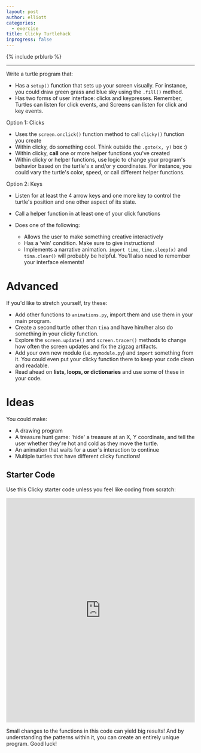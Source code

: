 ```yaml
---
layout: post
author: elliott
categories:
  - exercise
title: Clicky Turtlehack
inprogress: false
---
```


{% include prblurb %}

___


Write a turtle program that:

* Has a `setup()` function that sets up your screen visually. For instance, you could
draw green grass and blue sky using the `.fill()` method.
* Has two forms of user interface: clicks and keypresses.  Remember, Turtles can listen for click events, and Screens can listen for click and key events.

Option 1: Clicks

* Uses the `screen.onclick()` function method to call `clicky()` function you create
* Within clicky, do something cool.  Think outside the `.goto(x, y)` box :)
* Within clicky, **call** one or more helper functions you've created
* Within clicky or helper functions, use logic to change your program's behavior
based on the turtle's x and/or y coordinates.  For instance, you could vary the
turtle's color, speed, or call different helper functions.

Option 2: Keys

* Listen for at least the 4 arrow keys and one more key to control the turtle's position and one other aspect of its state.
* Call a helper function in at least one of your click functions


* Does one of the following:
  * Allows the user to make something creative interactively
  * Has a 'win' condition.  Make sure to give instructions!
  * Implements a narrative animation.  `import time`, `time.sleep(x)` and `tina.clear()` will probably be helpful.  You'll also need to remember your interface elements!

# Advanced

If you'd like to stretch yourself, try these:

* Add other functions to `animations.py`, import them and use them in your main
program.
* Create a second turtle other than `tina` and have him/her also do something
in your clicky function.
* Explore the `screen.update()` and `screen.tracer()` methods to change how
often the screen updates and fix the zigzag artifacts.
* Add your own new module (i.e. `mymodule.py`) and `import` something from it.
You could even put your clicky function there to keep your code clean and readable.
* Read ahead on **lists, loops, or dictionaries** and use some of these in your code.


# Ideas

You could make:

* A drawing program
* A treasure hunt game: 'hide' a treasure at an X, Y coordinate, and tell the user whether they're hot and cold as they move the turtle. 
* An animation that waits for a user's interaction to continue
* Multiple turtles that have different clicky functions!

## Starter Code

Use this Clicky starter code unless you feel like coding from scratch:

<iframe src="https://trinket.io/embed/python/fbf0c594fd" width="100%" height="600" frameborder="0" marginwidth="0" marginheight="0" allowfullscreen></iframe>

Small changes to the functions in this code can yield big results!  And by understanding the patterns within it, you can create an entirely unique program.  Good luck!